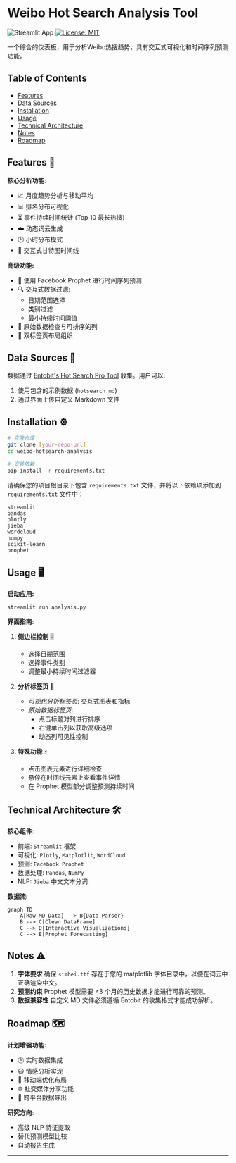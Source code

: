 # Weibo Hot Search Analysis Tool

![Streamlit App](https://static.streamlit.io/badges/streamlit_badge_black_white.svg)
[![License: MIT](https://img.shields.io/badge/License-MIT-yellow.svg)](https://opensource.org/licenses/MIT)

一个综合的仪表板，用于分析Weibo热搜趋势，具有交互式可视化和时间序列预测功能。

## Table of Contents

- [Features](#features)
- [Data Sources](#data-sources)
- [Installation](#installation)
- [Usage](#usage)
- [Technical Architecture](#technical-architecture)
- [Notes](#notes)
- [Roadmap](#roadmap)

## Features 🚀

**核心分析功能:**

- 📈 月度趋势分析与移动平均
- 📊 排名分布可视化
- ⏳ 事件持续时间统计 (Top 10 最长热搜)
- ☁️ 动态词云生成
- 🕒 小时分布模式
- 📅 交互式甘特图时间线

**高级功能:**

- 🔮 使用 Facebook Prophet 进行时间序列预测
- 🔍 交互式数据过滤:
  - 日期范围选择
  - 类别过滤
  - 最小持续时间阈值
- 📑 原始数据检查与可排序的列
- 🎨 双标签页布局组织

## Data Sources 📂

数据通过 [Entobit&#39;s Hot Search Pro Tool](https://entobit.com) 收集。用户可以:

1. 使用包含的示例数据 (`hotsearch.md`)
2. 通过界面上传自定义 Markdown 文件

## Installation ⚙️

```bash
# 克隆仓库
git clone [your-repo-url]
cd weibo-hotsearch-analysis

# 安装依赖
pip install -r requirements.txt
```

请确保您的项目根目录下包含 `requirements.txt` 文件，并将以下依赖项添加到 `requirements.txt` 文件中：

```
streamlit
pandas
plotly
jieba
wordcloud
numpy
scikit-learn
prophet
```

## Usage 🖥️

**启动应用:**

```bash
streamlit run analysis.py
```

**界面指南:**

1. **侧边栏控制** 🎚️

   - 选择日期范围
   - 选择事件类别
   - 调整最小持续时间过滤器
2. **分析标签页** 📑

   - *可视化分析标签页*: 交互式图表和指标
   - *原始数据标签页*:
     - 点击标题对列进行排序
     - 右键单击列以获取高级选项
     - 动态列可见性控制
3. **特殊功能** ⚡

   - 点击图表元素进行详细检查
   - 悬停在时间线元素上查看事件详情
   - 在 Prophet 模型部分调整预测持续时间

## Technical Architecture 🛠️

**核心组件:**

- 前端: `Streamlit` 框架
- 可视化: `Plotly`, `Matplotlib`, `WordCloud`
- 预测: `Facebook Prophet`
- 数据处理: `Pandas`, `NumPy`
- NLP: `Jieba` 中文文本分词

**数据流:**

```mermaid
graph TD
    A[Raw MD Data] --> B{Data Parser}
    B --> C[Clean DataFrame]
    C --> D[Interactive Visualizations]
    C --> E[Prophet Forecasting]
```

## Notes ⚠️

1. **字体要求** 确保 `simhei.ttf` 存在于您的 matplotlib 字体目录中，以便在词云中正确渲染中文。
2. **预测约束** Prophet 模型需要 ≥3 个月的历史数据才能进行可靠的预测。
3. **数据兼容性**
   自定义 MD 文件必须遵循 Entobit 的收集格式才能成功解析。

## Roadmap 🗺️

**计划增强功能:**

- 🕒 实时数据集成
- 😃 情感分析实现
- 📱 移动端优化布局
- 🌐 社交媒体分享功能
- 🔗 跨平台数据导出

**研究方向:**

- 高级 NLP 特征提取
- 替代预测模型比较
- 自动报告生成

---
